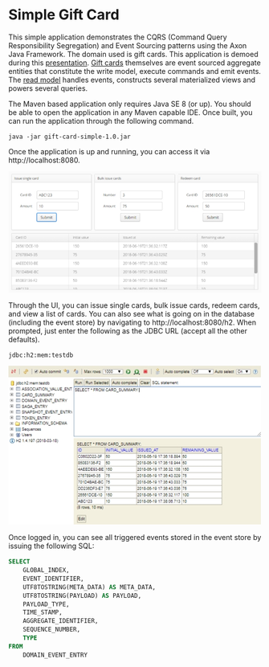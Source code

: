# Simple Gift Card

This simple application demonstrates the CQRS (Command Query Responsibility Segregation) and Event Sourcing patterns using the Axon Java Framework. The domain used is gift cards. This application is demoed during this [presentation](https://speakerdeck.com/reza_rahman/what-is-cqrs-plus-event-sourcing-and-why-should-java-developers-care). [Gift cards](/src/main/java/io/axoniq/giftcard/command/GiftCard.java) themselves are event sourced aggregate entities that constitute the write model, execute commands and emit events. The [read model](/src/main/java/io/axoniq/giftcard/query) handles events, constructs several materialized views and powers several queries.   

The Maven based application only requires Java SE 8 (or up). You should be able to open the application in any Maven capable IDE. Once built, you can run the application through the following command.

```
java -jar gift-card-simple-1.0.jar
```

Once the application is up and running, you can access it via http://localhost:8080.

![UI](/screenshots/ui.jpg)

Through the UI, you can issue single cards, bulk issue cards, redeem cards, and view a list of cards. You can also see what is going on in the database (including the event store) by navigating to http://localhost:8080/h2. When prompted, just enter the following as the JDBC URL (accept all the other defaults).

```
jdbc:h2:mem:testdb
```
![UI](/screenshots/h2.jpg)

Once logged in, you can see all triggered events stored in the event store by issuing the following SQL:

```sql
SELECT
    GLOBAL_INDEX,
    EVENT_IDENTIFIER,
    UTF8TOSTRING(META_DATA) AS META_DATA,
    UTF8TOSTRING(PAYLOAD) AS PAYLOAD,
    PAYLOAD_TYPE,
    TIME_STAMP,
    AGGREGATE_IDENTIFIER,
    SEQUENCE_NUMBER,
    TYPE
FROM
    DOMAIN_EVENT_ENTRY
```
